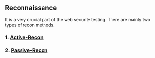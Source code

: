 ## Reconnaissance

It is a very crucial part of the web security testing. There are mainly two types of recon methods.
### 1. [Active-Recon](https://github.com/SpiderSec101/Web_Application_Security_Testing/blob/main/Recon/Active_Recon.md)
### 2. [Passive-Recon](https://github.com/SpiderSec101/Web_Application_Security_Testing/blob/main/Recon/Passive_Recon.md)
